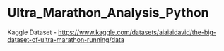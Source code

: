 # Ultra_Marathon_Analysis_Python
Kaggle Dataset - https://www.kaggle.com/datasets/aiaiaidavid/the-big-dataset-of-ultra-marathon-running/data
